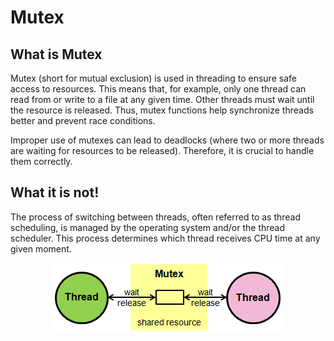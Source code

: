 # Mutex
## What is Mutex
Mutex (short for mutual exclusion) is used in threading to ensure safe access to resources. This means that, for example, only one thread can read from or write to a file at any given time. Other threads must wait until the resource is released. Thus, mutex functions help synchronize threads better and prevent race conditions.

Improper use of mutexes can lead to deadlocks (where two or more threads are waiting for resources to be released). Therefore, it is crucial to handle them correctly.

## What it is not!
The process of switching between threads, often referred to as thread scheduling, is managed by the operating system and/or the thread scheduler. This process determines which thread receives CPU time at any given moment.

<p align="center">
  <img src="pic/mutex.png" alt="mutex">
</p>

